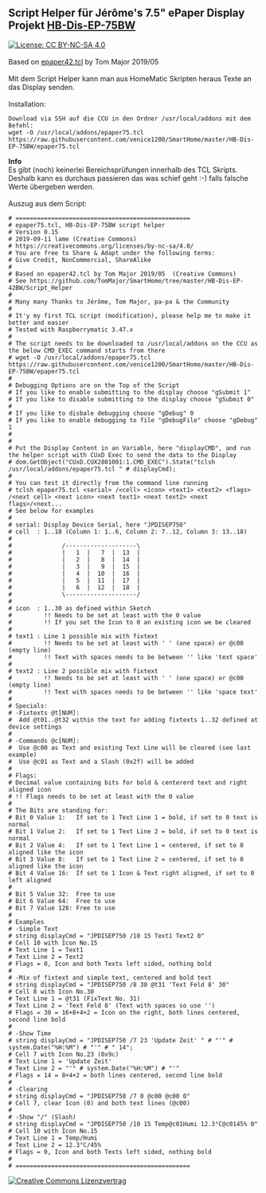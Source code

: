 ## Script Helper für Jérôme's 7.5" ePaper Display Projekt [HB-Dis-EP-75BW](https://github.com/jp112sdl/HB-Dis-EP-75BW)<br/>
[![License: CC BY-NC-SA 4.0](https://img.shields.io/badge/License-CC%20BY--NC--SA%204.0-lightgrey.svg)](https://creativecommons.org/licenses/by-nc-sa/4.0/)<br>
<br>
Based on [epaper42.tcl](https://github.com/TomMajor/SmartHome/tree/master/HB-Dis-EP-42BW/Script_Helper) by Tom Major 2019/05<br>
<br>
Mit dem Script Helper kann man aus HomeMatic Skripten heraus Texte an das Display senden.<br>
<br>
Installation:
```
Download via SSH auf die CCU in den Ordner /usr/local/addons mit dem Befehl:
wget -O /usr/local/addons/epaper75.tcl https://raw.githubusercontent.com/venice1200/SmartHome/master/HB-Dis-EP-75BW/epaper75.tcl  
```
**Info**<br>
Es gibt (noch) keinerlei Bereichsprüfungen innerhalb des TCL Skripts.<br>
Deshalb kann es durchaus passieren das was schief geht :-) falls falsche Werte übergeben werden.<br>
<br>
Auszug aus dem Script:<br>
```
# =================================================
# epaper75.tcl, HB-Dis-EP-75BW script helper 
# Version 0.15
# 2019-09-11 lame (Creative Commons)
# https://creativecommons.org/licenses/by-nc-sa/4.0/
# You are free to Share & Adapt under the following terms:
# Give Credit, NonCommercial, ShareAlike
#
# Based on epaper42.tcl by Tom Major 2019/05  (Creative Commons)
# See https://github.com/TomMajor/SmartHome/tree/master/HB-Dis-EP-42BW/Script_Helper
#
# Many many Thanks to Jérôme, Tom Major, pa-pa & the Community
#
# It'y my first TCL script (modification), please help me to make it better and easier
# Tested with Raspberrymatic 3.47.x
#
# The script needs to be downloaded to /usr/local/addons on the CCU as the below CMD_EXEC command starts from there
# wget -O /usr/local/addons/epaper75.tcl https://raw.githubusercontent.com/venice1200/SmartHome/master/HB-Dis-EP-75BW/epaper75.tcl
#
# Debugging Options are on the Top of the Script
# If you like to enable submitting to the display choose "gSubmit 1"
# If you like to disable submitting to the display choose "gSubmit 0"
#
# If you like to disbale debugging choose "gDebug" 0
# If you like to enable debugging to file "gDebugFile" choose "gDebug" 1
#
#
# Put the Display Content in an Variable, here "displayCMD", and run the helper script with CUxD Exec to send the data to the Display
# dom.GetObject("CUxD.CUX2801001:1.CMD_EXEC").State("tclsh /usr/local/addons/epaper75.tcl " # displayCmd);
#
# You can test it directly from the command line running
# tclsh epaper75.tcl <serial> /<cell> <icon> <text1> <text2> <flags> /<next cell> <next icon> <next text1> <next text2> <next flags>/<next...
# See below for examples
#
# serial: Display Device Serial, here "JPDISEP750"
# cell  : 1..18 (Column 1: 1..6, Column 2: 7..12, Column 3: 13..18)
#
#              /--------------------\
#              |   1  |   7  |  13  |
#              |   2  |   8  |  14  |
#              |   3  |   9  |  15  |
#              |   4  |  10  |  16  |
#              |   5  |  11  |  17  |
#              |   6  |  12  |  18  |
#              \--------------------/
#
# icon  : 1..30 as defined within Sketch
#         !! Needs to be set at least with the 0 value
#         !! If you set the Icon to 0 an existing icon we be cleared
#
# text1 : Line 1 possible mix with fixtext
#         !! Needs to be set at least with ' ' (one space) or @c00 (empty line)
#         !! Text with spaces needs to be between '' like 'text space'
#
# text2 : Line 2 possible mix with fixtext
#         !! Needs to be set at least with ' ' (one space) or @c00 (empty line)
#         !! Text with spaces needs to be between '' like 'space text'
#
# Specials:
# -Fixtexts @t[NUM]:
#  Add @t01..@t32 within the text for adding fixtexts 1..32 defined at device settings
#
# -Commands @c[NUM]:
#  Use @c00 as Text and existing Text Line will be cleared (see last example)
#  Use @c01 as Text and a Slash (0x2f) will be added
#
# Flags: 
# Decimal value containing bits for bold & centererd text and right aligned icon
# !! Flags needs to be set at least with the 0 value
#
# The Bits are standing for:
# Bit 0 Value 1:   If set to 1 Text Line 1 = bold, if set to 0 text is normal
# Bit 1 Value 2:   If set to 1 Text Line 2 = bold, if set to 0 text is normal
# Bit 2 Value 4:   If set to 1 Text Line 1 = centered, if set to 0 aligned like the icon
# Bit 3 Value 8:   If set to 1 Text Line 2 = centered, if set to 0 aligned like the icon
# Bit 4 Value 16:  If set to 1 Icon & Text right aligned, if set to 0 left aligned
#
# Bit 5 Value 32:  Free to use
# Bit 6 Value 64:  Free to use
# Bit 7 Value 128: Free to use
#
# Examples
# -Simple Text
# string displayCmd = "JPDISEP750 /10 15 Text1 Text2 0"
# Cell 10 with Icon No.15
# Text Line 1 = Text1
# Text Line 2 = Text2
# Flags = 0, Icon and both Texts left sided, nothing bold
# 
# -Mix of fixtext and simple text, centered and bold text
# string displayCmd = "JPDISEP750 /8 30 @t31 'Text Feld 8' 30"
# Cell 8 with Icon No.30
# Text Line 1 = @t31 (FixText No. 31) 
# Text Line 2 = 'Text Feld 8' (Text with spaces so use '')
# Flags = 30 = 16+8+4+2 = Icon on the right, both lines centered, second line bold
#
# -Show Time
# string displayCmd = "JPDISEP750 /7 23 'Update Zeit' " # "'" # system.Date("%H:%M") # "'" # " 14";
# Cell 7 with Icon No.23 (0x9c)
# Text Line 1 = 'Update Zeit'
# Text Line 2 = "'" # system.Date("%H:%M") # "'"
# Flags = 14 = 8+4+2 = both lines centered, second line bold
#
# -Clearing
# string displayCmd = "JPDISEP750 /7 0 @c00 @c00 0"
# Cell 7, clear Icon (0) and both text lines (@c00)
#
# -Show "/" (Slash)
# string displayCmd = "JPDISEP750 /10 15 Temp@c01Humi 12.3°C@c0145% 0"
# Cell 10 with Icon No.15
# Text Line 1 = Temp/Humi
# Text Line 2 = 12.3°C/45%
# Flags = 0, Icon and both Texts left sided, nothing bold
#
# =================================================
```
<a rel="license" href="http://creativecommons.org/licenses/by-nc-sa/4.0/"><img alt="Creative Commons Lizenzvertrag" style="border-width:0" src="https://i.creativecommons.org/l/by-nc-sa/4.0/88x31.png" /></a>
